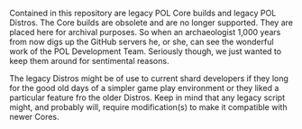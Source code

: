 Contained in this repository are legacy POL Core builds and legacy POL Distros. The Core builds are obsolete and are no longer supported. They are placed here for archival purposes. So when an archaeologist 1,000 years from now digs up the GitHub servers he, or she, can see the wonderful work of the POL Development Team.
Seriously though, we just wanted to keep them around for sentimental reasons.

The legacy Distros might be of use to current shard developers if they long for the good old days of a simpler game play environment or they liked a particular feature fro the older Distros. Keep in mind that any legacy script might, and probably will, require modification(s) to make it compatible with newer Cores.
